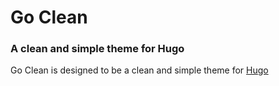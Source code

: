 # Go Clean
### A clean and simple theme for Hugo

Go Clean is designed to be a clean and simple theme for [Hugo](http://gohugo.io/)
